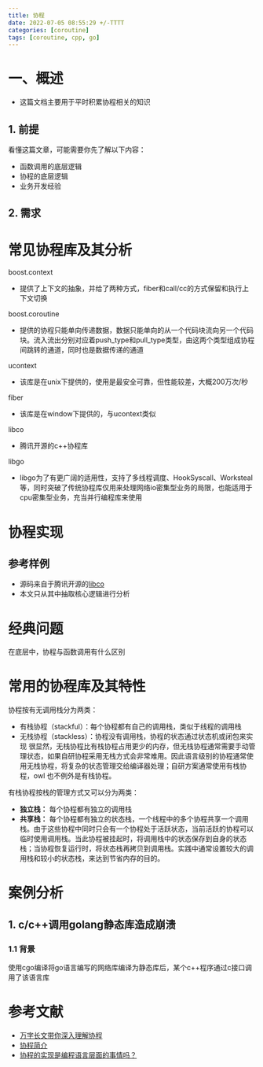 ```yaml
---
title: 协程
date: 2022-07-05 08:55:29 +/-TTTT
categories: [coroutine]
tags: [coroutine, cpp, go]
---
```


# 一、概述

- 这篇文档主要用于平时积累协程相关的知识

## 1. 前提

看懂这篇文章，可能需要你先了解以下内容：

- 函数调用的底层逻辑
- 协程的底层逻辑
- 业务开发经验

## 2. 需求

# 常见协程库及其分析

boost.context

- 提供了上下文的抽象，并给了两种方式，fiber和call/cc的方式保留和执行上下文切换

boost.coroutine

- 提供的协程只能单向传递数据，数据只能单向的从一个代码块流向另一个代码块。流入流出分别对应着push_type和pull_type类型，由这两个类型组成协程间跳转的通道，同时也是数据传递的通道

ucontext

- 该库是在unix下提供的，使用是最安全可靠，但性能较差，大概200万次/秒

fiber

- 该库是在window下提供的，与ucontext类似

libco

- 腾讯开源的c++协程库

libgo

- libgo为了有更广阔的适用性，支持了多线程调度、HookSyscall、Worksteal等，同时突破了传统协程库仅用来处理网络io密集型业务的局限，也能适用于cpu密集型业务，充当并行编程库来使用

# 协程实现

## 参考样例

- 源码来自于腾讯开源的[libco](https://github.com/Tencent/libco)
- 本文只从其中抽取核心逻辑进行分析

# 经典问题

在底层中，协程与函数调用有什么区别

# 常用的协程库及其特性

协程按有无调用栈分为两类：

- 有栈协程（stackful）：每个协程都有自己的调用栈，类似于线程的调用栈
- 无栈协程（stackless）：协程没有调用栈，协程的状态通过状态机或闭包来实现
很显然，无栈协程比有栈协程占用更少的内存，但无栈协程通常需要手动管理状态，如果自研协程采用无栈方式会非常难用。因此语言级别的协程通常使用无栈协程，将复杂的状态管理交给编译器处理；自研方案通常使用有栈协程，owl 也不例外是有栈协程。

有栈协程按栈的管理方式又可以分为两类：

- **独立栈：** 每个协程都有独立的调用栈
- **共享栈：** 每个协程都有独立的状态栈，一个线程中的多个协程共享一个调用栈。由于这些协程中同时只会有一个协程处于活跃状态，当前活跃的协程可以临时使用调用栈。当此协程被挂起时，将调用栈中的状态保存到自身的状态栈；当协程恢复运行时，将状态栈再拷贝到调用栈。实践中通常设置较大的调用栈和较小的状态栈，来达到节省内存的目的。

# 案例分析

## 1. c/c++调用golang静态库造成崩溃

### 1.1 背景

使用cgo编译将go语言编写的网络库编译为静态库后，某个c++程序通过c接口调用了该语言库

# 参考文献

- [万字长文带你深入理解协程](https://cloud.tencent.com/developer/article/2379903)
- [协程简介](https://blog.csdn.net/weixin_44842318/article/details/136357257)
- [协程的实现是编程语言层面的事情吗？](https://www.zhihu.com/question/450888834/answer/2473247257)
